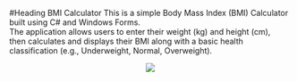 #Heading BMI Calculator
This is a simple Body Mass Index (BMI) Calculator built using C# and Windows Forms.   
The application allows users to enter their weight (kg) and height (cm),   
then calculates and displays their BMI along with a basic health classification (e.g., Underweight, Normal, Overweight).  
<p align="center">
  
 <img src="https://github.com/user-attachments/assets/4fdd2c82-05ed-4889-aceb-08a59aa2516a">
</p>
